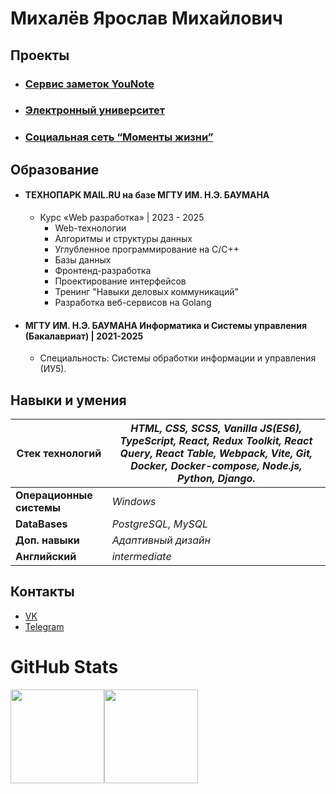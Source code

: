 # Михалёв Ярослав Михайлович

## Проекты

* ### [Сервис заметок YouNote](https://you-note.ru)
* ### [Электронный университет](https://github.com/YarikMix/university)
* ### [Социальная сеть “Моменты жизни”](https://github.com/YarikMix/life-moments)


## Образование

* #### ТЕХНОПАРК MAIL.RU на базе МГТУ ИМ. Н.Э. БАУМАНА
    * Курс «Web разработка» | 2023 - 2025
         * Web-технологии
         * Алгоритмы и структуры данных
         * Углубленное программирование на C/C++
         * Базы данных
         * Фронтенд-разработка
         * Проектирование интерфейсов
         * Тренинг "Навыки деловых коммуникаций"
         * Разработка веб-сервисов на Golang
         
* #### МГТУ ИМ. Н.Э. БАУМАНА Информатика и Системы управления (Бакалавриат) | 2021-2025
    * Специальность: Системы обработки информации и управления (ИУ5).

## Навыки и умения

| **Стек технологий** | *HTML, CSS, SCSS, Vanilla JS(ES6), TypeScript, React, Redux Toolkit, React Query, React Table,  Webpack, Vite, Git, Docker, Docker-compose, Node.js, Python, Django.* |
|---------------------|---------------------------------------------------------------------------------------------------------------------------------------------------------------|
| **Операционные системы** | *Windows*                                                                                                                                                     | 
| **DataBases** | *PostgreSQL, MySQL*                                                                                                                                           | 
| **Доп. навыки** | *Адаптивный дизайн*                                                                                                                                         |
| **Английский** | *intermediate*                                                                                                                                                |

## Контакты

* [VK](https://vk.com/id345691818)
* [Telegram]([https://t.me/wrld_ivan](https://t.me/Yaroslav738))

# GitHub Stats

<div align="center" style="display: flex;">
  <img height="150em" src="https://github-readme-stats.vercel.app/api?username=YarikMix&show_icons=true&title_color=007bff&text_color=e7e7e7&icon_color=007bff&bg_color=171c28" />
  <img height="150em" src="https://github-readme-stats.vercel.app/api/top-langs/?username=YarikMix&langs_count=10&layout=compact&title_color=007bff&text_color=e7e7e7&icon_color=007bff&bg_color=171c28" />
</div>

